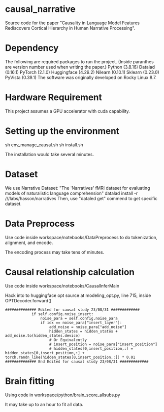 # causal_narrative
Source code for the paper "Causality in Language Model Features Rediscovers Cortical Hierarchy in Human Narrative Processing".

# Dependency
The following are required packages to run the project. (Inside paranthes are version number used when writing the paper.)
Python (3.8.16)
Datalad (0.16.1)
PyTorch (2.1.0)
Huggingface (4.29.2)
Nilearn (0.10.1)
Sklearn (0.23.0)
PyVista (0.39.1)
The software was originally developed on Rocky Linux 8.7.

# Hardware Requirement
This project assumes a GPU accelerator with cuda capability.

# Setting up the environment
sh env_manage_causal.sh
sh install.sh

The installation would take several minutes.

# Dataset
We use Narrative Dataset:
"The 'Narratives' fMRI dataset for evaluating models of naturalistic language comprehension"
datalad install -r ///labs/hasson/narratives
Then, use "dataled get" commend to get specific dataset.

# Data Preprocess
Use code inside workspace/notebooks/DataPreprocess to do tokenization, alignment, and encode.

The encoding process may take tens of minutes.

# Causal relationship calculation
Use code inside workspace/notebooks/CausalInferMain

Hack into to huggingface opt source at modeling_opt.py, line 715, inside OPTDecoder.forward()
```
############## Edited for causal study 23/08/31 #############
            if self.config.noise_insert:
                noise_para = self.config.noise_para
                if idx == noise_para["insert_layer"]:
                    add_noise = noise_para["add_noise"]
                    hidden_states = hidden_states + add_noise.to(hidden_states.device)
                    # Or Equivalently
                    # insert_position = noise_para["insert_position"]
                    # hidden_states[0,insert_position,:] = hidden_states[0,insert_position,:] + torch.randn_like(hidden_states[0,insert_position,:]) * 0.01
############## End Edited for causal study 23/08/31 #############
```
# Brain fitting
Using code in workspace/python/brain_score_allsubs.py

It may take up to an hour to fit all data.


